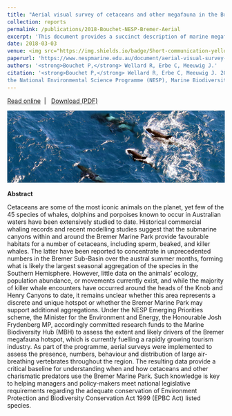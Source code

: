 ```yaml
---
title: "Aerial visual survey of cetaceans and other megafauna in the Bremer Marine Park and surrounding areas"
collection: reports
permalink: /publications/2018-Bouchet-NESP-Bremer-Aerial
excerpt: 'This document provides a succinct description of marine megafauna sightings collected during aerial surveys of the Bremer Marine Park.'
date: 2018-03-03
venue: <img src="https://img.shields.io/badge/Short-communication-yellow.svg?longCache=true&style=flat-square">
paperurl: 'https://www.nespmarine.edu.au/document/aerial-visual-survey-cetaceans-and-other-megafauna-bremer-marine-park-and-surrounding-areas'
authors: '<strong>Bouchet P,</strong> Wellard R, Erbe C, Meeuwig J.'
citation: '<strong>Bouchet P,</strong> Wellard R, Erbe C, Meeuwig J. 2018. Aerial visual survey of cetaceans and other megafauna in the Bremer Marine Park and surrounding areas. Short communication prepared for
the National Environmental Science Programme (NESP), Marine Biodiversity Hub, 5 p.'
---
```

<i class="fa fa-link" aria-hidden="true"></i> <a href="https://www.nespmarine.edu.au/document/aerial-visual-survey-cetaceans-and-other-megafauna-bremer-marine-park-and-surrounding-areas"> Read online</a> &nbsp;<span>&#124;</span> &nbsp;<i class="fa fa-file-pdf-o" aria-hidden="true"></i> <a href="https://www.nespmarine.edu.au/system/files/Bouchet%20et%20al%20Aerial%20visual%20survey%20of%20cetaceans%20megafauna%20BremerNESP_EP2_ShortCommunication_Aerial_final.pdf">  Download (PDF)</a>

<img src='/images/Bouchet2018-Bremer-Aerial-hero.jpg'>
<br>

<strong>Abstract</strong>

Cetaceans are some of the most iconic animals on the planet, yet few of the 45 species of whales, dolphins and porpoises known to occur in Australian waters have been extensively studied to date. Historical commercial whaling records and recent modelling studies suggest that the submarine canyons within and around the Bremer Marine Park provide favourable habitats for a number of cetaceans, including sperm, beaked, and killer whales. The latter have been reported to concentrate in unprecedented numbers in the Bremer Sub-Basin over the austral summer months, forming what is likely the largest seasonal aggregation of the species in the Southern Hemisphere. However, little data on the animals’ ecology, population abundance, or movements currently exist, and while the majority of killer whale encounters have occurred around the heads of the Knob and Henry Canyons to date, it remains unclear whether this area represents a discrete and unique hotspot or whether the Bremer Marine Park may support additional aggregations.
Under the NESP Emerging Priorities scheme, the Minister for the Environment and Energy, the Honourable Josh Frydenberg MP, accordingly committed research funds to the Marine Biodiversity Hub (MBH) to assess the extent and likely drivers of the Bremer megafauna hotspot, which is currently fuelling a rapidly growing tourism industry. As part of the programme, aerial surveys were implemented to assess the presence, numbers, behaviour and distribution of large air-breathing vertebrates throughout the region. The resulting data provide a critical baseline for understanding when and how cetaceans and other charismatic predators use the Bremer Marine Park. Such knowledge is key to helping managers and policy-makers meet national legislative requirements regarding the adequate conservation of Environment Protection and Biodiversity Conservation Act 1999 (EPBC Act) listed species.
